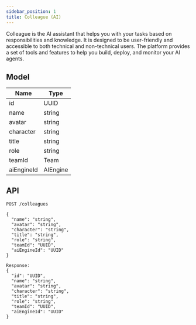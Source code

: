 ```yaml
---
sidebar_position: 1
title: Colleague (AI)
---
```


Colleague is the AI assistant that helps you with your tasks based on responsibilities and knowledge. It is designed to be user-friendly and accessible to both technical and non-technical users. The platform provides a set of tools and features to help you build, deploy, and monitor your AI agents.

## Model

| Name       | Type     |
|------------|----------|
| id         | UUID     |
| name       | string   |
| avatar     | string   |
| character  | string   |
| title      | string   |
| role       | string   |
| teamId     | Team     |
| aiEngineId | AIEngine |

## API

```
POST /colleagues

{
  "name": "string",
  "avatar": "string",
  "character": "string",
  "title": "string",
  "role": "string",
  "teamId": "UUID",
  "aiEngineId": "UUID"
}

Response:
{
  "id": "UUID",
  "name": "string",
  "avatar": "string",
  "character": "string",
  "title": "string",
  "role": "string",
  "teamId": "UUID",
  "aiEngineId": "UUID"
}
```
